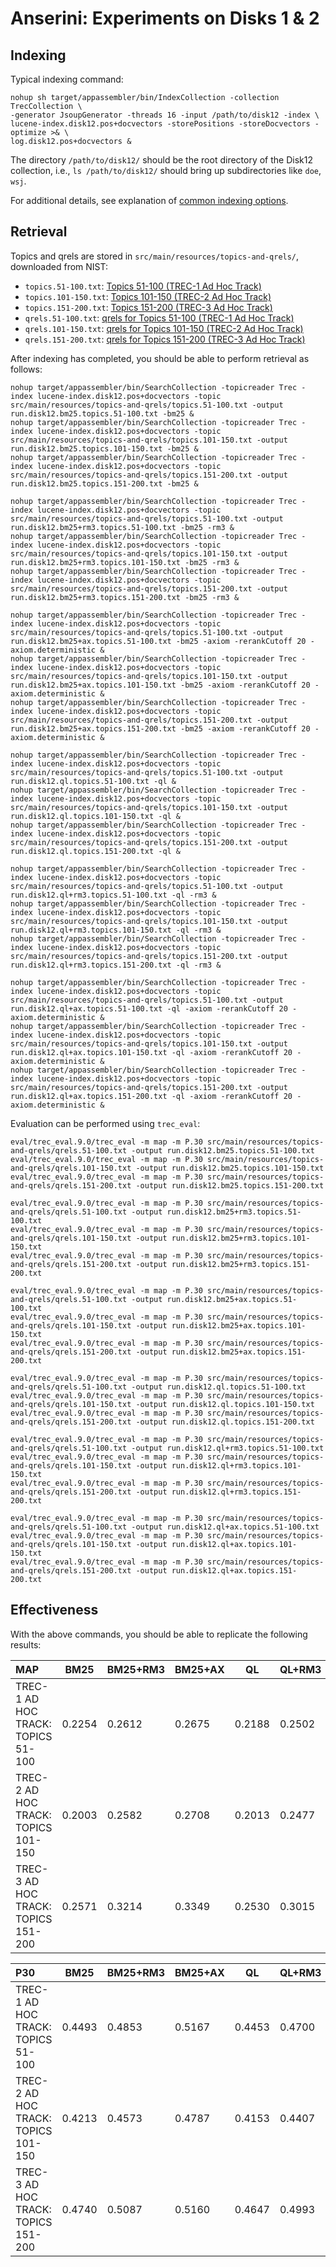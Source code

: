 # Anserini: Experiments on Disks 1 &amp; 2

## Indexing

Typical indexing command:

```
nohup sh target/appassembler/bin/IndexCollection -collection TrecCollection \
-generator JsoupGenerator -threads 16 -input /path/to/disk12 -index \
lucene-index.disk12.pos+docvectors -storePositions -storeDocvectors -optimize >& \
log.disk12.pos+docvectors &
```

The directory `/path/to/disk12/` should be the root directory of the Disk12 collection, i.e., `ls /path/to/disk12/` should bring up subdirectories like `doe`, `wsj`.

For additional details, see explanation of [common indexing options](common-indexing-options.md).

## Retrieval

Topics and qrels are stored in `src/main/resources/topics-and-qrels/`, downloaded from NIST:

+ `topics.51-100.txt`: [Topics 51-100 (TREC-1 Ad Hoc Track)](http://trec.nist.gov/data/topics_eng/topics.51-100.gz)
+ `topics.101-150.txt`: [Topics 101-150 (TREC-2 Ad Hoc Track)](http://trec.nist.gov/data/topics_eng/topics.101-150.gz)
+ `topics.151-200.txt`: [Topics 151-200 (TREC-3 Ad Hoc Track)](http://trec.nist.gov/data/topics_eng/topics.151-200.gz)
+ `qrels.51-100.txt`: [qrels for Topics 51-100 (TREC-1 Ad Hoc Track)](http://trec.nist.gov/data/qrels_eng/qrels.51-100.disk1.disk2.parts1-5.tar.gz)
+ `qrels.101-150.txt`: [qrels for Topics 101-150 (TREC-2 Ad Hoc Track)](http://trec.nist.gov/data/qrels_eng/qrels.101-150.disk1.disk2.parts1-5.tar.gz)
+ `qrels.151-200.txt`: [qrels for Topics 151-200 (TREC-3 Ad Hoc Track)](http://trec.nist.gov/data/qrels_eng/qrels.151-200.201-250.disks1-3.all.tar.gz)

After indexing has completed, you should be able to perform retrieval as follows:

```
nohup target/appassembler/bin/SearchCollection -topicreader Trec -index lucene-index.disk12.pos+docvectors -topic src/main/resources/topics-and-qrels/topics.51-100.txt -output run.disk12.bm25.topics.51-100.txt -bm25 &
nohup target/appassembler/bin/SearchCollection -topicreader Trec -index lucene-index.disk12.pos+docvectors -topic src/main/resources/topics-and-qrels/topics.101-150.txt -output run.disk12.bm25.topics.101-150.txt -bm25 &
nohup target/appassembler/bin/SearchCollection -topicreader Trec -index lucene-index.disk12.pos+docvectors -topic src/main/resources/topics-and-qrels/topics.151-200.txt -output run.disk12.bm25.topics.151-200.txt -bm25 &

nohup target/appassembler/bin/SearchCollection -topicreader Trec -index lucene-index.disk12.pos+docvectors -topic src/main/resources/topics-and-qrels/topics.51-100.txt -output run.disk12.bm25+rm3.topics.51-100.txt -bm25 -rm3 &
nohup target/appassembler/bin/SearchCollection -topicreader Trec -index lucene-index.disk12.pos+docvectors -topic src/main/resources/topics-and-qrels/topics.101-150.txt -output run.disk12.bm25+rm3.topics.101-150.txt -bm25 -rm3 &
nohup target/appassembler/bin/SearchCollection -topicreader Trec -index lucene-index.disk12.pos+docvectors -topic src/main/resources/topics-and-qrels/topics.151-200.txt -output run.disk12.bm25+rm3.topics.151-200.txt -bm25 -rm3 &

nohup target/appassembler/bin/SearchCollection -topicreader Trec -index lucene-index.disk12.pos+docvectors -topic src/main/resources/topics-and-qrels/topics.51-100.txt -output run.disk12.bm25+ax.topics.51-100.txt -bm25 -axiom -rerankCutoff 20 -axiom.deterministic &
nohup target/appassembler/bin/SearchCollection -topicreader Trec -index lucene-index.disk12.pos+docvectors -topic src/main/resources/topics-and-qrels/topics.101-150.txt -output run.disk12.bm25+ax.topics.101-150.txt -bm25 -axiom -rerankCutoff 20 -axiom.deterministic &
nohup target/appassembler/bin/SearchCollection -topicreader Trec -index lucene-index.disk12.pos+docvectors -topic src/main/resources/topics-and-qrels/topics.151-200.txt -output run.disk12.bm25+ax.topics.151-200.txt -bm25 -axiom -rerankCutoff 20 -axiom.deterministic &

nohup target/appassembler/bin/SearchCollection -topicreader Trec -index lucene-index.disk12.pos+docvectors -topic src/main/resources/topics-and-qrels/topics.51-100.txt -output run.disk12.ql.topics.51-100.txt -ql &
nohup target/appassembler/bin/SearchCollection -topicreader Trec -index lucene-index.disk12.pos+docvectors -topic src/main/resources/topics-and-qrels/topics.101-150.txt -output run.disk12.ql.topics.101-150.txt -ql &
nohup target/appassembler/bin/SearchCollection -topicreader Trec -index lucene-index.disk12.pos+docvectors -topic src/main/resources/topics-and-qrels/topics.151-200.txt -output run.disk12.ql.topics.151-200.txt -ql &

nohup target/appassembler/bin/SearchCollection -topicreader Trec -index lucene-index.disk12.pos+docvectors -topic src/main/resources/topics-and-qrels/topics.51-100.txt -output run.disk12.ql+rm3.topics.51-100.txt -ql -rm3 &
nohup target/appassembler/bin/SearchCollection -topicreader Trec -index lucene-index.disk12.pos+docvectors -topic src/main/resources/topics-and-qrels/topics.101-150.txt -output run.disk12.ql+rm3.topics.101-150.txt -ql -rm3 &
nohup target/appassembler/bin/SearchCollection -topicreader Trec -index lucene-index.disk12.pos+docvectors -topic src/main/resources/topics-and-qrels/topics.151-200.txt -output run.disk12.ql+rm3.topics.151-200.txt -ql -rm3 &

nohup target/appassembler/bin/SearchCollection -topicreader Trec -index lucene-index.disk12.pos+docvectors -topic src/main/resources/topics-and-qrels/topics.51-100.txt -output run.disk12.ql+ax.topics.51-100.txt -ql -axiom -rerankCutoff 20 -axiom.deterministic &
nohup target/appassembler/bin/SearchCollection -topicreader Trec -index lucene-index.disk12.pos+docvectors -topic src/main/resources/topics-and-qrels/topics.101-150.txt -output run.disk12.ql+ax.topics.101-150.txt -ql -axiom -rerankCutoff 20 -axiom.deterministic &
nohup target/appassembler/bin/SearchCollection -topicreader Trec -index lucene-index.disk12.pos+docvectors -topic src/main/resources/topics-and-qrels/topics.151-200.txt -output run.disk12.ql+ax.topics.151-200.txt -ql -axiom -rerankCutoff 20 -axiom.deterministic &

```

Evaluation can be performed using `trec_eval`:

```
eval/trec_eval.9.0/trec_eval -m map -m P.30 src/main/resources/topics-and-qrels/qrels.51-100.txt -output run.disk12.bm25.topics.51-100.txt
eval/trec_eval.9.0/trec_eval -m map -m P.30 src/main/resources/topics-and-qrels/qrels.101-150.txt -output run.disk12.bm25.topics.101-150.txt
eval/trec_eval.9.0/trec_eval -m map -m P.30 src/main/resources/topics-and-qrels/qrels.151-200.txt -output run.disk12.bm25.topics.151-200.txt

eval/trec_eval.9.0/trec_eval -m map -m P.30 src/main/resources/topics-and-qrels/qrels.51-100.txt -output run.disk12.bm25+rm3.topics.51-100.txt
eval/trec_eval.9.0/trec_eval -m map -m P.30 src/main/resources/topics-and-qrels/qrels.101-150.txt -output run.disk12.bm25+rm3.topics.101-150.txt
eval/trec_eval.9.0/trec_eval -m map -m P.30 src/main/resources/topics-and-qrels/qrels.151-200.txt -output run.disk12.bm25+rm3.topics.151-200.txt

eval/trec_eval.9.0/trec_eval -m map -m P.30 src/main/resources/topics-and-qrels/qrels.51-100.txt -output run.disk12.bm25+ax.topics.51-100.txt
eval/trec_eval.9.0/trec_eval -m map -m P.30 src/main/resources/topics-and-qrels/qrels.101-150.txt -output run.disk12.bm25+ax.topics.101-150.txt
eval/trec_eval.9.0/trec_eval -m map -m P.30 src/main/resources/topics-and-qrels/qrels.151-200.txt -output run.disk12.bm25+ax.topics.151-200.txt

eval/trec_eval.9.0/trec_eval -m map -m P.30 src/main/resources/topics-and-qrels/qrels.51-100.txt -output run.disk12.ql.topics.51-100.txt
eval/trec_eval.9.0/trec_eval -m map -m P.30 src/main/resources/topics-and-qrels/qrels.101-150.txt -output run.disk12.ql.topics.101-150.txt
eval/trec_eval.9.0/trec_eval -m map -m P.30 src/main/resources/topics-and-qrels/qrels.151-200.txt -output run.disk12.ql.topics.151-200.txt

eval/trec_eval.9.0/trec_eval -m map -m P.30 src/main/resources/topics-and-qrels/qrels.51-100.txt -output run.disk12.ql+rm3.topics.51-100.txt
eval/trec_eval.9.0/trec_eval -m map -m P.30 src/main/resources/topics-and-qrels/qrels.101-150.txt -output run.disk12.ql+rm3.topics.101-150.txt
eval/trec_eval.9.0/trec_eval -m map -m P.30 src/main/resources/topics-and-qrels/qrels.151-200.txt -output run.disk12.ql+rm3.topics.151-200.txt

eval/trec_eval.9.0/trec_eval -m map -m P.30 src/main/resources/topics-and-qrels/qrels.51-100.txt -output run.disk12.ql+ax.topics.51-100.txt
eval/trec_eval.9.0/trec_eval -m map -m P.30 src/main/resources/topics-and-qrels/qrels.101-150.txt -output run.disk12.ql+ax.topics.101-150.txt
eval/trec_eval.9.0/trec_eval -m map -m P.30 src/main/resources/topics-and-qrels/qrels.151-200.txt -output run.disk12.ql+ax.topics.151-200.txt

```

## Effectiveness

With the above commands, you should be able to replicate the following results:

MAP                                     | BM25      | BM25+RM3  | BM25+AX   | QL        | QL+RM3    | QL+AX     |
:---------------------------------------|-----------|-----------|-----------|-----------|-----------|-----------|
TREC-1 AD HOC TRACK: TOPICS 51-100      | 0.2254    | 0.2612    | 0.2675    | 0.2188    | 0.2502    | 0.2519    |
TREC-2 AD HOC TRACK: TOPICS 101-150     | 0.2003    | 0.2582    | 0.2708    | 0.2013    | 0.2477    | 0.2606    |
TREC-3 AD HOC TRACK: TOPICS 151-200     | 0.2571    | 0.3214    | 0.3349    | 0.2530    | 0.3015    | 0.3113    |


P30                                     | BM25      | BM25+RM3  | BM25+AX   | QL        | QL+RM3    | QL+AX     |
:---------------------------------------|-----------|-----------|-----------|-----------|-----------|-----------|
TREC-1 AD HOC TRACK: TOPICS 51-100      | 0.4493    | 0.4853    | 0.5167    | 0.4453    | 0.4700    | 0.4967    |
TREC-2 AD HOC TRACK: TOPICS 101-150     | 0.4213    | 0.4573    | 0.4787    | 0.4153    | 0.4407    | 0.4660    |
TREC-3 AD HOC TRACK: TOPICS 151-200     | 0.4740    | 0.5087    | 0.5160    | 0.4647    | 0.4993    | 0.5160    |


